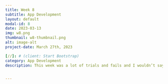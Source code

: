 ```yaml
---
title: Week 8
subtitle: App Development
layout: default
modal-id: 8
date: 2023-03-13
img: w8.png
thumbnail: w8-thumbnail.png
alt: image-alt
project-date: March 27th, 2023

[//]: # (client: Start Bootstrap)
category: App Development
description: This week was a lot of trials and fails and I wouldn’t say this is my proud moment. After searching through and using chatGPT, I finally found a tutorial to follow and I decided to switch to just the good old JavaScript. I started to implement the signIn and signUp page and it works so far. It made me very happy. The tech stack I’ve decided to use is React Native with JavaScript and the database is MongoDB.


---
```

